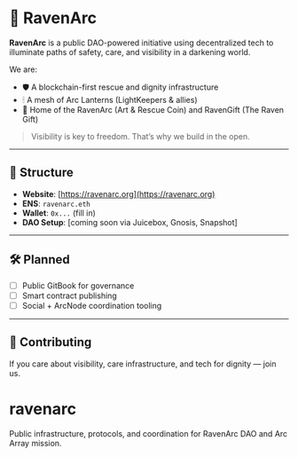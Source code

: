 # 🦅 RavenArc

**RavenArc** is a public DAO-powered initiative using decentralized tech to illuminate paths of safety, care, and visibility in a darkening world.

We are:
- 🛡 A blockchain-first rescue and dignity infrastructure
- 🕯 A mesh of Arc Lanterns (LightKeepers & allies)
- 🎨 Home of the RavenArc (Art & Rescue Coin) and RavenGift (The Raven Gift)

> Visibility is key to freedom. That’s why we build in the open.

---

## 🧭 Structure

- **Website**: [https://ravenarc.org](https://ravenarc.org)
- **ENS**: `ravenarc.eth`
- **Wallet**: `0x...` (fill in)
- **DAO Setup**: [coming soon via Juicebox, Gnosis, Snapshot]

---

## 🛠 Planned

- [ ] Public GitBook for governance
- [ ] Smart contract publishing
- [ ] Social + ArcNode coordination tooling

---

## 🤝 Contributing

If you care about visibility, care infrastructure, and tech for dignity — join us.



# ravenarc
Public infrastructure, protocols, and coordination for RavenArc DAO and Arc Array mission.
